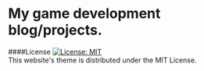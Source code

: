# My game development blog/projects.

####License
[![License: MIT](https://img.shields.io/badge/License-MIT-yellow.svg)](https://opensource.org/licenses/MIT)  
This website's theme is distributed under the MIT License.
